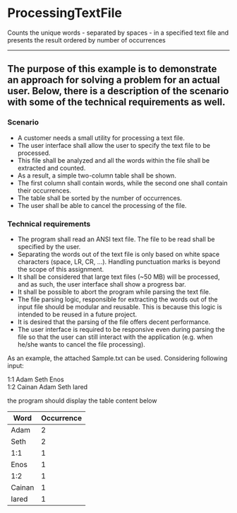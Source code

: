 # ProcessingTextFile
Counts the unique words - separated by spaces - in a specified text file and presents the result ordered by number of occurrences

---
The purpose of this example is to demonstrate an approach for solving a problem for an actual user.
Below, there is a description of the scenario with some of the technical requirements as well. 
---

### Scenario ###

-	A customer needs a small utility for processing a text file.
-	The user interface shall allow the user to specify the text file to be processed.
-	This file shall be analyzed and all the words within the file shall be extracted and counted.
-	As a result, a simple two-column table shall be shown.
-	The first column shall contain words, while the second one shall contain their occurrences.
-	The table shall be sorted by the number of occurrences.
-	The user shall be able to cancel the processing of the file.

### Technical requirements ###

-	The program shall read an ANSI text file. The file to be read shall be specified by the user.
-	Separating the words out of the text file is only based on white space characters 
(space, LR, CR, ...). Handling punctuation marks is beyond the scope of this assignment.
-	It shall be considered that large text files (~50 MB) will be processed, and as such, 
the user interface shall show a progress bar.
-	It shall be possible to abort the program while parsing the text file.
-	The file parsing logic, responsible for extracting the words out of the input file should be 
modular and reusable. This is because this logic is intended to be reused in a future project.
-	It is desired that the parsing of the file offers decent performance.
-	The user interface is required to be responsive even during parsing the file so that the user
 can still interact with the application (e.g. when he/she wants to cancel the file processing).
 
As an example, the attached Sample.txt can be used. Considering following input:

1:1 Adam Seth Enos  
1:2 Cainan Adam Seth Iared

the program should display the table content below

| Word | Occurrence |
| --- | --- |
| Adam | 2 |
| Seth | 2 |
| 1:1 | 1 |
| Enos | 1 |
| 1:2 | 1 |
| Cainan | 1 |
| Iared | 1 |
